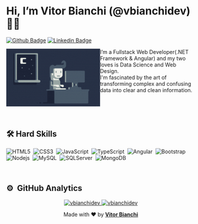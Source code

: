 # Hi, I’m Vitor Bianchi (@vbianchidev) 👨‍💻

[![Github Badge](https://img.shields.io/badge/-Github-000?style=flat-square&logo=Github&logoColor=white&link=https://github.com/vbianchidev/)](https://github.com/vbianchidev/)
[![Linkedin Badge](https://img.shields.io/badge/-LinkedIn-blue?style=flat-square&logo=Linkedin&logoColor=white&link=https://www.linkedin.com/in/vitor-bianchi-0a10ba205/)](https://www.linkedin.com/in/vitor-bianchi-0a10ba205/)

<img alt="Coding" src="https://raw.githubusercontent.com/AVS1508/AVS1508/master/assets/Night-Coding.gif" align="left" width="250"/>

I’m a Fullstack Web Developer(.NET Framework & Angular) and
my two loves is Data Science and Web Design.<br>
I'm fascinated by the art of transforming complex and
confusing data into clear and clean information.<br><br><br>

<br/>

## 🛠 Hard Skills
![HTML5](https://img.shields.io/badge/-HTML5-1a1b27?style=for-the-badge&logo=Html5&logoColor=38bdae)&nbsp;
![CSS3](https://img.shields.io/badge/-CSS3-1a1b27?style=for-the-badge&logo=css3&logoColor=38bdae)&nbsp;
![JavaScript](https://img.shields.io/badge/-JavaScript-1a1b27?style=for-the-badge&logo=javascript&logoColor=38bdae)&nbsp;
![TypeScript](https://img.shields.io/badge/-TypeScript-1a1b27?style=for-the-badge&logo=typescript&logoColor=38bdae)&nbsp;
![Angular](https://img.shields.io/badge/-Angular-1a1b27?style=for-the-badge&logo=Angular&logoColor=38bdae)&nbsp;
![Bootstrap](https://img.shields.io/badge/-Bootstrap-1a1b27?style=for-the-badge&logo=bootstrap&logoColor=38bdae)&nbsp;
![Nodejs](https://img.shields.io/badge/-NodeJS-1a1b27?style=for-the-badge&logo=node&logoColor=38bdae)&nbsp;
![MySQL](https://img.shields.io/badge/-MySQL-1a1b27?style=for-the-badge&logo=mysql&logoColor=38bdae)&nbsp;
![SQLServer](https://img.shields.io/badge/-SQLServer-1a1b27?style=for-the-badge&logo=sqlserver&logoColor=38bdae)&nbsp;
![MongoDB](https://img.shields.io/badge/-MongoDB-1a1b27?style=for-the-badge&logo=mongodb&logoColor=38bdae)&nbsp;

<br />

## ⚙️ &nbsp;GitHub Analytics
<p align="center">
  <a href="https://github.com/vbianchidev/">
    <img height="180em" src="https://github-readme-stats.vercel.app/api/top-langs?username=vbianchidev&show_icons=true&locale=pt-BR&layout=compact&theme=tokyonight" alt="vbianchidev" />
    <img height="180em" src="https://github-readme-stats.vercel.app/api?username=vbianchidev&show_icons=true&locale=pt-BR&theme=tokyonight" alt="vbianchidev" />
  </a>
</p>



<p align="center">
  Made with ❤️ by <b><a href="https://github.com/vbianchidev/" target="_blank">Vitor Bianchi</a></b>
</p>
